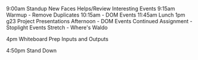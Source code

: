 9:00am Standup New Faces Helps/Review Interesting Events 
9:15am Warmup - Remove Duplicates 
10:15am - DOM Events 
11:45am Lunch 1pm g23 Project Presentations Afternoon - DOM Events Continued Assignment - Stoplight Events Stretch - Where's Waldo

4pm Whiteboard Prep Inputs and Outputs

4:50pm Stand Down
